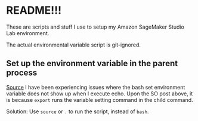 # README!!!
These are scripts and stuff I use to setup my Amazon SageMaker Studio Lab environment.

The actual environmental variable script is git-ignored.

## Set up the environment variable in the parent process
[Source](https://askubuntu.com/questions/53177/bash-script-to-set-environment-variables-not-working)
I have been experiencing issues where the bash set environment variable does not show up when I execute echo.
Upon the SO post above, it is because `export` runs the variable setting command in the child command.

Solution:
Use `source` or `.` to run the script, instead of `bash`.